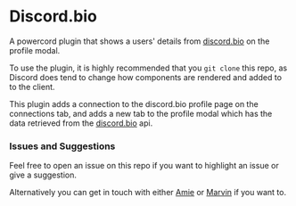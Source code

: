 # Discord.bio

A powercord plugin that shows a users' details from [discord.bio](https://discord.bio) on the profile modal.

To use the plugin, it is highly recommended that you `git clone` this repo, as Discord does tend to change how components are rendered and added to to the client.

This plugin adds a connection to the discord.bio profile page on the connections tab, and adds a new tab to the profile modal which has the data retrieved from the [discord.bio](https://discord.bio) api.

### Issues and Suggestions

Feel free to open an issue on this repo if you want to highlight an issue or give a suggestion.

Alternatively you can get in touch with either [Amie](https://dsc.bio/amie) or [Marvin](https://dsc.bio/marvin) if you want to.